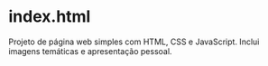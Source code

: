 # index.html
Projeto de página web simples com HTML, CSS e JavaScript. Inclui imagens temáticas e apresentação pessoal.
